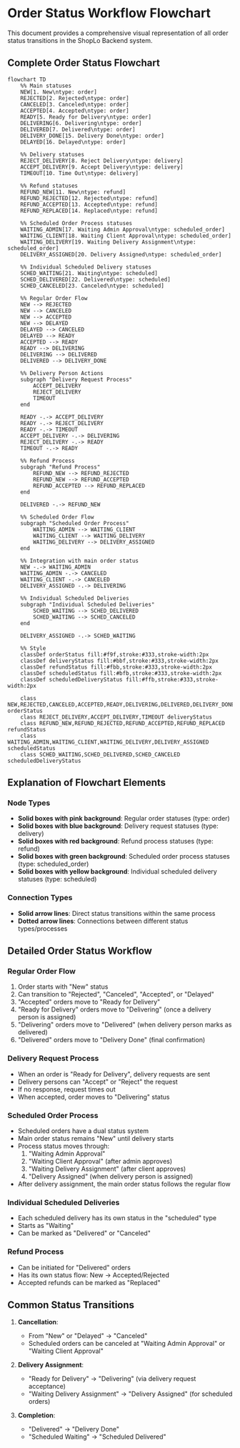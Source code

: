 # Order Status Workflow Flowchart

This document provides a comprehensive visual representation of all order status transitions in the ShopLo Backend system.

## Complete Order Status Flowchart

```mermaid
flowchart TD
    %% Main statuses
    NEW[1. New\ntype: order]
    REJECTED[2. Rejected\ntype: order]
    CANCELED[3. Canceled\ntype: order]
    ACCEPTED[4. Accepted\ntype: order]
    READY[5. Ready for Delivery\ntype: order]
    DELIVERING[6. Delivering\ntype: order]
    DELIVERED[7. Delivered\ntype: order]
    DELIVERY_DONE[15. Delivery Done\ntype: order]
    DELAYED[16. Delayed\ntype: order]
    
    %% Delivery statuses
    REJECT_DELIVERY[8. Reject Delivery\ntype: delivery]
    ACCEPT_DELIVERY[9. Accept Delivery\ntype: delivery]
    TIMEOUT[10. Time Out\ntype: delivery]
    
    %% Refund statuses
    REFUND_NEW[11. New\ntype: refund]
    REFUND_REJECTED[12. Rejected\ntype: refund]
    REFUND_ACCEPTED[13. Accepted\ntype: refund]
    REFUND_REPLACED[14. Replaced\ntype: refund]
    
    %% Scheduled Order Process statuses
    WAITING_ADMIN[17. Waiting Admin Approval\ntype: scheduled_order]
    WAITING_CLIENT[18. Waiting Client Approval\ntype: scheduled_order]
    WAITING_DELIVERY[19. Waiting Delivery Assignment\ntype: scheduled_order]
    DELIVERY_ASSIGNED[20. Delivery Assigned\ntype: scheduled_order]
    
    %% Individual Scheduled Delivery statuses
    SCHED_WAITING[21. Waiting\ntype: scheduled]
    SCHED_DELIVERED[22. Delivered\ntype: scheduled]
    SCHED_CANCELED[23. Canceled\ntype: scheduled]
    
    %% Regular Order Flow
    NEW --> REJECTED
    NEW --> CANCELED
    NEW --> ACCEPTED
    NEW --> DELAYED
    DELAYED --> CANCELED
    DELAYED --> READY
    ACCEPTED --> READY
    READY --> DELIVERING
    DELIVERING --> DELIVERED
    DELIVERED --> DELIVERY_DONE
    
    %% Delivery Person Actions
    subgraph "Delivery Request Process"
        ACCEPT_DELIVERY
        REJECT_DELIVERY
        TIMEOUT
    end
    
    READY -.-> ACCEPT_DELIVERY
    READY -.-> REJECT_DELIVERY
    READY -.-> TIMEOUT
    ACCEPT_DELIVERY -.-> DELIVERING
    REJECT_DELIVERY -.-> READY
    TIMEOUT -.-> READY
    
    %% Refund Process
    subgraph "Refund Process"
        REFUND_NEW --> REFUND_REJECTED
        REFUND_NEW --> REFUND_ACCEPTED
        REFUND_ACCEPTED --> REFUND_REPLACED
    end
    
    DELIVERED -.-> REFUND_NEW
    
    %% Scheduled Order Flow
    subgraph "Scheduled Order Process"
        WAITING_ADMIN --> WAITING_CLIENT
        WAITING_CLIENT --> WAITING_DELIVERY
        WAITING_DELIVERY --> DELIVERY_ASSIGNED
    end
    
    %% Integration with main order status
    NEW -.-> WAITING_ADMIN
    WAITING_ADMIN -.-> CANCELED
    WAITING_CLIENT -.-> CANCELED
    DELIVERY_ASSIGNED -.-> DELIVERING
    
    %% Individual Scheduled Deliveries
    subgraph "Individual Scheduled Deliveries"
        SCHED_WAITING --> SCHED_DELIVERED
        SCHED_WAITING --> SCHED_CANCELED
    end
    
    DELIVERY_ASSIGNED -.-> SCHED_WAITING
    
    %% Style
    classDef orderStatus fill:#f9f,stroke:#333,stroke-width:2px
    classDef deliveryStatus fill:#bbf,stroke:#333,stroke-width:2px
    classDef refundStatus fill:#fbb,stroke:#333,stroke-width:2px
    classDef scheduledStatus fill:#bfb,stroke:#333,stroke-width:2px
    classDef scheduledDeliveryStatus fill:#ffb,stroke:#333,stroke-width:2px
    
    class NEW,REJECTED,CANCELED,ACCEPTED,READY,DELIVERING,DELIVERED,DELIVERY_DONE,DELAYED orderStatus
    class REJECT_DELIVERY,ACCEPT_DELIVERY,TIMEOUT deliveryStatus
    class REFUND_NEW,REFUND_REJECTED,REFUND_ACCEPTED,REFUND_REPLACED refundStatus
    class WAITING_ADMIN,WAITING_CLIENT,WAITING_DELIVERY,DELIVERY_ASSIGNED scheduledStatus
    class SCHED_WAITING,SCHED_DELIVERED,SCHED_CANCELED scheduledDeliveryStatus
```

## Explanation of Flowchart Elements

### Node Types
- **Solid boxes with pink background**: Regular order statuses (type: order)
- **Solid boxes with blue background**: Delivery request statuses (type: delivery)
- **Solid boxes with red background**: Refund process statuses (type: refund)
- **Solid boxes with green background**: Scheduled order process statuses (type: scheduled_order)
- **Solid boxes with yellow background**: Individual scheduled delivery statuses (type: scheduled)

### Connection Types
- **Solid arrow lines**: Direct status transitions within the same process
- **Dotted arrow lines**: Connections between different status types/processes

## Detailed Order Status Workflow

### Regular Order Flow
1. Order starts with "New" status
2. Can transition to "Rejected", "Canceled", "Accepted", or "Delayed"
3. "Accepted" orders move to "Ready for Delivery"
4. "Ready for Delivery" orders move to "Delivering" (once a delivery person is assigned)
5. "Delivering" orders move to "Delivered" (when delivery person marks as delivered)
6. "Delivered" orders move to "Delivery Done" (final confirmation)

### Delivery Request Process
- When an order is "Ready for Delivery", delivery requests are sent
- Delivery persons can "Accept" or "Reject" the request
- If no response, request times out
- When accepted, order moves to "Delivering" status

### Scheduled Order Process
- Scheduled orders have a dual status system
- Main order status remains "New" until delivery starts
- Process status moves through:
  1. "Waiting Admin Approval"
  2. "Waiting Client Approval" (after admin approves)
  3. "Waiting Delivery Assignment" (after client approves)
  4. "Delivery Assigned" (when delivery person is assigned)
- After delivery assignment, the main order status follows the regular flow

### Individual Scheduled Deliveries
- Each scheduled delivery has its own status in the "scheduled" type
- Starts as "Waiting"
- Can be marked as "Delivered" or "Canceled"

### Refund Process
- Can be initiated for "Delivered" orders
- Has its own status flow: New → Accepted/Rejected
- Accepted refunds can be marked as "Replaced"

## Common Status Transitions

1. **Cancellation**: 
   - From "New" or "Delayed" → "Canceled"
   - Scheduled orders can be canceled at "Waiting Admin Approval" or "Waiting Client Approval"

2. **Delivery Assignment**:
   - "Ready for Delivery" → "Delivering" (via delivery request acceptance)
   - "Waiting Delivery Assignment" → "Delivery Assigned" (for scheduled orders)

3. **Completion**:
   - "Delivered" → "Delivery Done"
   - "Scheduled Waiting" → "Scheduled Delivered" 